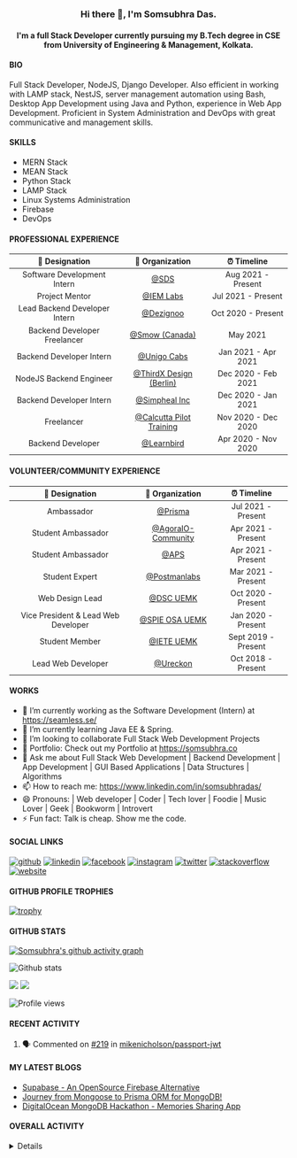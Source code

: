 <h3 align="center"> Hi there 👋, I'm Somsubhra Das. </h3>

<h4 align="center"> I'm a full Stack Developer currently pursuing my B.Tech degree in CSE from University of Engineering & Management, Kolkata.  </h4>

#### BIO

Full Stack Developer, NodeJS, Django Developer. Also efficient in working with LAMP stack, NestJS, server management automation using Bash, Desktop App Development using Java and Python, experience in Web App Development. Proficient in System Administration and DevOps with great communicative and management skills.

#### SKILLS

- MERN Stack
- MEAN Stack
- Python Stack
- LAMP Stack
- Linux Systems Administration
- Firebase
- DevOps

#### PROFESSIONAL EXPERIENCE

|        💼 Designation         |                          🏢 Organization                          |     ⏰ Timeline     |
| :---------------------------: | :---------------------------------------------------------------: | :-----------------: |
|  Software Development Intern  |                   [@SDS](https://seamless.se/)                    | Aug 2021 - Present  |
|        Project Mentor         | [@IEM Labs](https://github.com/IEMA-Research-Development-Pvt-Ltd) | Jul 2021 - Present  |
| Lead Backend Developer Intern |                [@Dezignoo](https://dezignoo.com/)                 | Oct 2020 - Present  |
| Backend Developer Freelancer  |                 [@Smow (Canada)](http://smow.ca/)                 |      May 2021       |
|   Backend Developer Intern    |         [@Unigo Cabs](https://github.com/UnigoCabs-Dev/)          | Jan 2021 - Apr 2021 |
|    NodeJS Backend Engineer    |         [@ThirdX Design (Berlin)](https://thirdx.design/)         | Dec 2020 - Feb 2021 |
|   Backend Developer Intern    |              [@Simpheal Inc](https://simpheal.com/)               | Dec 2020 - Jan 2021 |
|          Freelancer           |   [@Calcutta Pilot Training](http://calcuttapilottraining.com/)   | Nov 2020 - Dec 2020 |
|       Backend Developer       |              [@Learnbird](https://www.learnbird.in/)              | Apr 2020 - Nov 2020 |

#### VOLUNTEER/COMMUNITY EXPERIENCE

|           💼 Designation            |                      🏢 Organization                       |     ⏰ Timeline     |
| :---------------------------------: | :--------------------------------------------------------: | :-----------------: |
|             Ambassador              |            [@Prisma](https://github.com/prisma)            | Jul 2021 - Present  |
|         Student Ambassador          | [@AgoraIO-Community](https://github.com/AgoraIO-Community) | Apr 2021 - Present  |
|         Student Ambassador          |                  [@APS](https://aps.org)                   | Apr 2021 - Present  |
|           Student Expert            |      [@Postmanlabs](https://github.com/postmanlabs/)       | Mar 2021 - Present  |
|           Web Design Lead           |              [@DSC UEMK](https://dscuemk.co/)              | Oct 2020 - Present  |
| Vice President & Lead Web Developer |         [@SPIE OSA UEMK](http://spieosauemk.team/)         | Jan 2020 - Present  |
|           Student Member            |                       [@IETE UEMK]()                       | Sept 2019 - Present |
|         Lead Web Developer          |              [@Ureckon](https://ureckon.org/)              | Oct 2018 - Present  |

#### WORKS

- 🔭 I’m currently working as the Software Development (Intern) at https://seamless.se/
- 🌱 I’m currently learning Java EE & Spring.
- 👯 I’m looking to collaborate Full Stack Web Development Projects
- 💼 Portfolio: Check out my Portfolio at https://somsubhra.co
- 💬 Ask me about Full Stack Web Development | Backend Development | App Development | GUI Based Applications | Data Structures | Algorithms
- 📫 How to reach me: https://www.linkedin.com/in/somsubhradas/
- 😄 Pronouns: | Web developer | Coder | Tech lover | Foodie | Music Lover | Geek | Bookworm | Introvert
- ⚡ Fun fact: Talk is cheap. Show me the code.

#### SOCIAL LINKS

<p align="center">

[<img src='https://cdn.jsdelivr.net/npm/simple-icons@3.0.1/icons/github.svg' alt='github' height='40'>](https://github.com/Somsubhra1) [<img src='https://cdn.jsdelivr.net/npm/simple-icons@3.0.1/icons/linkedin.svg' alt='linkedin' height='40'>](https://www.linkedin.com/in/somsubhradas/) [<img src='https://cdn.jsdelivr.net/npm/simple-icons@3.0.1/icons/facebook.svg' alt='facebook' height='40'>](https://www.facebook.com/S0msubhradas) [<img src='https://cdn.jsdelivr.net/npm/simple-icons@3.0.1/icons/instagram.svg' alt='instagram' height='40'>](https://www.instagram.com/somsubhra__das/) [<img src='https://cdn.jsdelivr.net/npm/simple-icons@3.0.1/icons/twitter.svg' alt='twitter' height='40'>](https://twitter.com/Somsubhra1CP) [<img src='https://cdn.jsdelivr.net/npm/simple-icons@3.0.1/icons/stackoverflow.svg' alt='stackoverflow' height='40'>](https://stackoverflow.com/users/10871274/somsubhra-das) [<img src='https://cdn.jsdelivr.net/npm/simple-icons@3.0.1/icons/icloud.svg' alt='website' height='40'>](https://somsubhra.co/)

</p>

#### GITHUB PROFILE TROPHIES

[![trophy](https://github-profile-trophy.vercel.app/?username=Somsubhra1&theme=flat)](https://github.com/ryo-ma/github-profile-trophy)

#### GITHUB STATS

[![Somsubhra's github activity graph](https://activity-graph.herokuapp.com/graph?username=somsubhra1&theme=react-dark)](https://github.com/somsubhra1)

<p align="center">

![Github stats](https://github-readme-stats.vercel.app/api?username=Somsubhra1&show_icons=true)<br>

<img src="https://github-readme-streak-stats.herokuapp.com/?user=Somsubhra1&theme=light" />

<img src="https://github-readme-stats.vercel.app/api/top-langs/?username=Somsubhra1&layout=compact&theme=light" />

![Profile views](https://gpvc.arturio.dev/Somsubhra1)

</p>

#### RECENT ACTIVITY

<!--START_SECTION:activity-->

1. 🗣 Commented on [#219](https://github.com/mikenicholson/passport-jwt/issues/219) in [mikenicholson/passport-jwt](https://github.com/mikenicholson/passport-jwt)
<!--END_SECTION:activity-->

#### MY LATEST BLOGS

<!-- BLOG-POST-LIST:START -->

- [Supabase - An OpenSource Firebase Alternative](https://dev.to/somsubhra1/supabase-an-opensource-firebase-alternative-51h4)
- [Journey from Mongoose to Prisma ORM for MongoDB!](https://dev.to/somsubhra1/journey-from-mongoose-to-prisma-orm-for-mongodb-3j21)
- [DigitalOcean MongoDB Hackathon - Memories Sharing App](https://dev.to/somsubhra1/digitalocean-mongodb-hackathon-memories-sharing-app-2kne)
<!-- BLOG-POST-LIST:END -->

#### OVERALL ACTIVITY

<details>
<!--START_SECTION:waka-->
**🐱 My Github Data**

> 🏆 1,188 Contributions in the Year 2021
>
> 📦 260.8 kB Used in Github's Storage
>
> 🚫 Not Opted to Hire
>
> 📜 141 Public Repositories
>
> 🔑 13 Private Repositories
>
> **I'm a Night 🦉**

```text
🌞 Morning    183 commits    ███░░░░░░░░░░░░░░░░░░░░░░   11.5%
🌆 Daytime    577 commits    █████████░░░░░░░░░░░░░░░░   36.27%
🌃 Evening    649 commits    ██████████░░░░░░░░░░░░░░░   40.79%
🌙 Night      182 commits    ██░░░░░░░░░░░░░░░░░░░░░░░   11.44%

```

📅 **I'm Most Productive on Sunday**

```text
Monday       187 commits    ███░░░░░░░░░░░░░░░░░░░░░░   11.75%
Tuesday      214 commits    ███░░░░░░░░░░░░░░░░░░░░░░   13.45%
Wednesday    188 commits    ███░░░░░░░░░░░░░░░░░░░░░░   11.82%
Thursday     245 commits    ███░░░░░░░░░░░░░░░░░░░░░░   15.4%
Friday       225 commits    ███░░░░░░░░░░░░░░░░░░░░░░   14.14%
Saturday     248 commits    ████░░░░░░░░░░░░░░░░░░░░░   15.59%
Sunday       284 commits    ████░░░░░░░░░░░░░░░░░░░░░   17.85%

```

📊 **This Week I Spent My Time On**

```text
💬 Programming Languages:
JavaScript               58 mins             ████████████░░░░░░░░░░░░░   50.18%
Prolog                   24 mins             █████░░░░░░░░░░░░░░░░░░░░   20.74%
Java                     15 mins             ███░░░░░░░░░░░░░░░░░░░░░░   13.49%
XML                      10 mins             ██░░░░░░░░░░░░░░░░░░░░░░░   8.64%
Perl                     4 mins              █░░░░░░░░░░░░░░░░░░░░░░░░   3.54%

🔥 Editors:
VS Code                  1 hr 56 mins        █████████████████████████   100.0%

```

**I Mostly Code in JavaScript**

```text
JavaScript               46 repos            ███████████░░░░░░░░░░░░░░   47.42%
HTML                     14 repos            ███░░░░░░░░░░░░░░░░░░░░░░   14.43%
CSS                      12 repos            ███░░░░░░░░░░░░░░░░░░░░░░   12.37%
Python                   12 repos            ███░░░░░░░░░░░░░░░░░░░░░░   12.37%
TypeScript               6 repos             █░░░░░░░░░░░░░░░░░░░░░░░░   6.19%

```

**Timeline**

![Chart not found](https://raw.githubusercontent.com/Somsubhra1/Somsubhra1/master/charts/bar_graph.png)

Last Updated on 09/08/2021

<!--END_SECTION:waka-->
</details>
